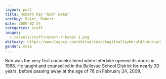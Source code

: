 ```yaml
---
layout: post
title: Robert Ray "Bob" Baker
sortKey: Baker, Robert
date: 2009-02-24
categories: staff
images:
  - /assets/staff/robert-r-baker-1.png
obituary: https://www.legacy.com/obituaries/skagitvalleyherald/obituary.aspx?n=ROBERT-BAKER&pid=124686955
gender: male
---
```

Bob was the very first counselor hired when Interlake opened its doors in 1968. He taught and counselled in the Bellevue School District for nearly 30 years, before passing away at the age of 78 on February 24, 2009.
